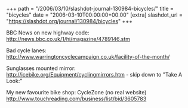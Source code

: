+++
path = "/2006/03/10/slashdot-journal-130984-bicycles/"
title = "bicycles"
date = "2006-03-10T00:00:00+00:00"
[extra]
slashdot_url = "https://slashdot.org/journal/130984/bicycles"
+++

<p>BBC News on new highway code:<br><a href="http://news.bbc.co.uk/1/hi/magazine/4789146.stm">http://news.bbc.co.uk/1/hi/magazine/4789146.stm</a></p>
<p>Bad cycle lanes:<br><a href="http://www.warringtoncyclecampaign.co.uk/facility-of-the-month/">http://www.warringtoncyclecampaign.co.uk/facility-of-the-month/</a></p>
<p>Sunglasses mounted mirror:<br><a href="http://icebike.org/Equipment/cyclingmirrors.htm">http://icebike.org/Equipment/cyclingmirrors.htm</a> - skip down to "Take A Look:"</p>
<p>My new favourite bike shop: CycleZone (no real website)<br><a href="http://www.touchreading.com/business/list/bid/3605783">http://www.touchreading.com/business/list/bid/3605783</a></p>

